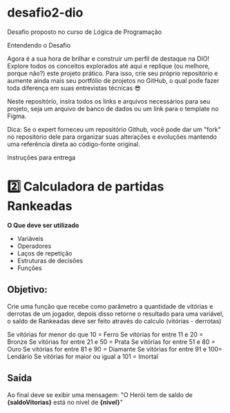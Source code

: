# desafio2-dio
Desafio proposto no curso de Lógica de Programação

Entendendo o Desafio
 
Agora é a sua hora de brilhar e construir um perfil de destaque na DIO! Explore todos os conceitos explorados até aqui e replique (ou melhore, porque não?) este projeto prático. Para isso, crie seu próprio repositório e aumente ainda mais seu portfólio de projetos no GitHub, o qual pode fazer toda diferença em suas entrevistas técnicas 😎
 
Neste repositório, insira todos os links e arquivos necessários para seu projeto, seja um arquivo de banco de dados ou um link para o template no Figma.
 
Dica: Se o expert forneceu um repositório Github, você pode dar um "fork" no repositório dele para organizar suas alterações e evoluções mantendo uma referência direta ao código-fonte original.
 
Instruções para entrega
 # 2️⃣ Calculadora de partidas Rankeadas
**O Que deve ser utilizado**

- Variáveis
- Operadores
- Laços de repetição
- Estruturas de decisões
- Funções

## Objetivo:

Crie uma função que recebe como parâmetro a quantidade de vitórias e derrotas de um jogador,
depois disso retorne o resultado para uma variável, o saldo de Rankeadas deve ser feito através do calculo (vitórias - derrotas)

Se vitórias for menor do que 10 = Ferro
Se vitórias for entre 11 e 20 = Bronze
Se vitórias for entre 21 e 50 = Prata
Se vitórias for entre 51 e 80 = Ouro
Se vitórias for entre 81 e 90 = Diamante
Se vitórias for entre 91 e 100= Lendário
Se vitórias for maior ou igual a 101 = Imortal

## Saída

Ao final deve se exibir uma mensagem:
"O Herói tem de saldo de **{saldoVitorias}** está no nível de **{nivel}**"

